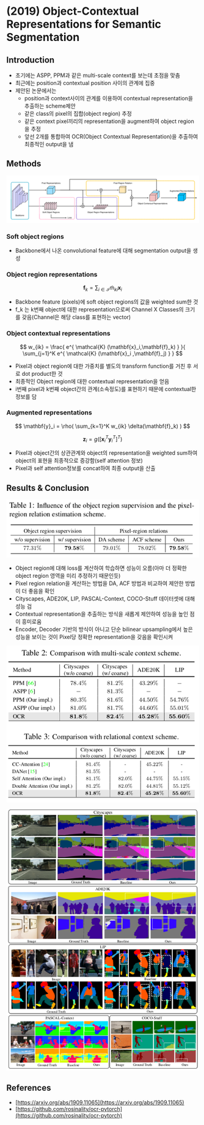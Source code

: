 # \(2019\) Object-Contextual Representations for Semantic Segmentation

## Introduction

* 초기에는 ASPP, PPM과 같은 multi-scale context를 보는데 초점을 맞춤
* 최근에는 position과 contextual position 사이의 관계에 집중
* 제안된 논문에서는
  * position과 context사이의 관계를 이용하여 contextual representation을 추출하는 scheme제안
  * 같은 class의 pixel의 집합\(object region\) 추정
  * 같은 context pixel끼리의 representation을 augment하여 object region을 추정
  * 앞선 2개를 통합하여 OCR\(Object Contextual Representation\)을 추출하여 최종적인 output을 냄

## Methods

![](../../../.gitbook/assets/screenshot-from-2020-04-27-18-33-56.png)

### Soft object regions

* Backbone에서 나온 convolutional feature에 대해 segmentation output을 생성

### Object region representations

$$
\mathbf{f}_k = \sum_{i \in \mathcal{I}} \tilde{m}_{ki} \mathbf{x}_i
$$

* Backbone feature \(pixels\)에 soft object regions의 값을 weighted sum한 것
* f\_k 는 k번째 object에 대한 representation으로써 Channel X Classes의 크기를 갖음\(Channel은 해당 class를 표현하는 vector\)

### Object contextual representations

$$
w_{ik} = \frac{ e^{ \mathcal{K} (\mathbf{x}_i,\mathbf{f}_k) }  }{ \sum_{j=1}^K e^{  \mathcal{K} (\mathbf{x}_i ,\mathbf{f}_j) } }
$$

* Pixel과 object region에 대한 가중치를 별도의 transform function를 거친 후 서로 dot product한 것
* 최종적인 Object region에 대한 contextual representation을 얻음
* i번째 pixel과 k번째 object간의 관계\(소속정도\)를 표현하기 때문에 contextual한 정보를 담

### Augmented representations

$$
\mathbf{y}_i = \rho( \sum_{k=1}^K w_{ik} \delta(\mathbf{f}_k) )
$$

$$
\mathbf{z}_i = g( [ {\mathbf{x}_i}^T {\mathbf{y}_i}^T  ]^T )
$$

* Pixel과 object간의 상관관계와 object의 representation을 weighted sum하여 object의 표현을 최종적으로 증강함\(self attention 정보\)
* Pixel과 self attention정보를 concat하여 최종 output을 산출

## Results & Conclusion

![](../../../.gitbook/assets/screenshot-from-2020-04-28-11-12-00.png)

* Object region에 대해 loss를 계산하여 학습하면 성능이 오름\(아마 더 정확한 object region 영역을 미리 추정하기 때문인듯\)
* Pixel region relation을 계산하는 방법을 DA, ACF 방법과 비교하여 제안한 방법이 더 좋음을 확인
* Cityscapes, ADE20K, LIP, PASCAL-Context, COCO-Stuff 데이터셋에 대해 성능 검
* Contextual representation을 추출하는 방식을 새롭게 제안하여 성능을 높인 점이 흥미로움
* Encoder, Decoder 기반의 방식이 아니고 단순 bilinear upsampling에서 높은 성능을 보이는 것이 Pixel당 정확한 representation을 갖음을 확인시켜

![](../../../.gitbook/assets/screenshot-from-2020-04-28-11-11-55.png)

![](../../../.gitbook/assets/screenshot-from-2020-04-28-11-12-41.png)

## References

* [https://arxiv.org/abs/1909.11065](https://arxiv.org/abs/1909.11065)
* [https://github.com/rosinality/ocr-pytorch](https://github.com/rosinality/ocr-pytorch)

